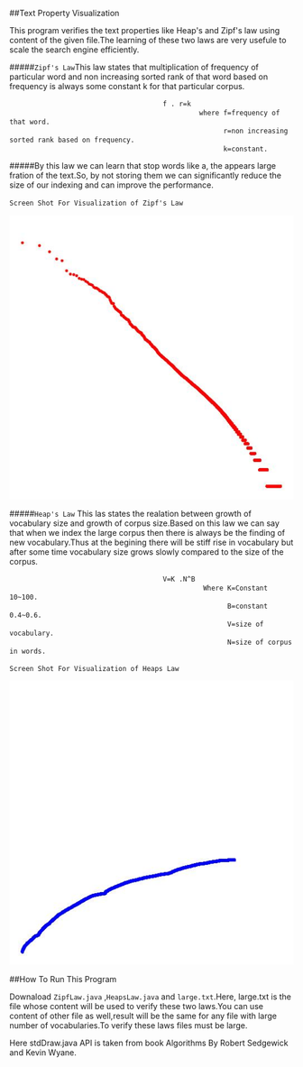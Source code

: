 ##Text Property Visualization

This program verifies the text properties like Heap's and Zipf's law using content of the given file.The learning of these two laws are very usefule to scale the search engine efficiently.

#####`Zipf's Law`This law states that multiplication of frequency of particular word and non increasing sorted rank of that word based on frequency is always some constant k for that particular corpus.

                                          f . r=k
                                                   where f=frequency of that word.
                                                         r=non increasing sorted rank based on frequency.
                                                         k=constant.
                                                         
#####By this law we can learn that stop words like a, the appears large fration of the text.So, by not storing them we can significantly reduce the size of our indexing and can improve the performance.

`Screen Shot For Visualization of Zipf's Law`

![alt text](Zipfs.jpg "Zipf's Law")

#####`Heap's Law` This las states the realation between growth of vocabulary size and growth of corpus size.Based on this law we can say that when we index the large corpus then there is always be the finding of new vocabulary.Thus at the begining there will be stiff rise in vocabulary but after some time vocabulary size grows slowly compared to the size of the corpus.

                                          V=K .N^B    
                                                    Where K=Constant 10~100.
                                                          B=constant 0.4~0.6.
                                                          V=size of vocabulary.
                                                          N=size of corpus in words.
                                          
`Screen Shot For Visualization of Heaps Law`

![alt text](Heaps.jpg "Heap's Law")                                                          

##How To Run This Program

Downaload `ZipfLaw.java` ,`HeapsLaw.java` and `large.txt`.Here, large.txt is the file whose content will be used to verify these two laws.You can use content of other file as well,result will be the same for any file with large number of vocabularies.To verify these laws files must be large.

Here stdDraw.java API is taken from book Algorithms By Robert Sedgewick and Kevin Wyane.
